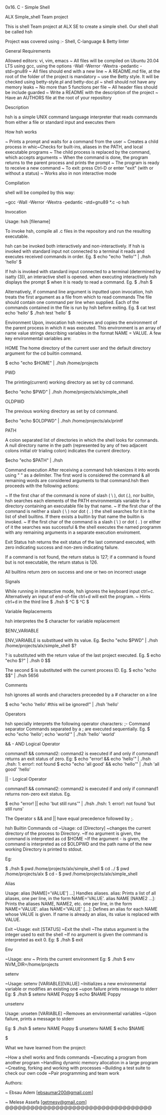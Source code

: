 0x16. C - Simple Shell

ALX  Simple_shell Team project

This is shell Team project at ALX SE to create a simple shell.
Our shell shall be called hsh

Project was covered using :- Shell, C-language & Betty linter

General Requirements

Allowed editors: vi, vim, emacs
 ~ All files will be compiled on Ubuntu 20.04 LTS using gcc, using the options -Wall -Werror -Wextra -pedantic -std=gnu89
 ~ All  files should end with a new line
 ~ A README.md file, at the root of the folder of the project is mandatory
 ~ use the Betty style. It will be checked using betty-style.pl and betty-doc.pl
 ~ shell should not have any memory leaks
 ~ No more than 5 functions per file
 ~ All header files should be include guarded
 ~ Write a README with the description of the project
 ~ Have an AUTHORS file at the root of your repository

Description

hsh is a simple UNIX command language interpreter that reads commands from either a file or standard input and executes them

 
How hsh works

 ~ Prints a prompt and waits for a command from the user
 ~ Creates a child process in whic~Checks for built-ins, aliases in the PATH, and local executable programs
 ~ The child process is replaced by the command, which accepts arguments
 ~ When the command is done, the program returns to the parent process and prints the prompt
 ~ The program is ready to receive a new command
 ~ To exit: press Ctrl-D or enter "exit" (with or without a status)
 ~ Works also in non interactive mode

Compilation

shell will be compiled by this way:

~gcc -Wall -Werror -Wextra -pedantic -std=gnu89 *.c -o hsh


Invocation

Usage: hsh [filename]

To invoke hsh, compile all .c files in the repository and run the resulting executable.

hsh can be invoked both interactively and non-interactively. If hsh is invoked with standard input not connected to a terminal
           it reads and executes received commands in order.
Eg.
$ echo "echo 'hello'" | ./hsh
'hello'
$

If hsh is invoked with standard input connected to a terminal (determined by isatty (3)), an interactive shell is opened. when executing interactively
hsh displays the prompt $ when it is ready to read a command.
Eg.
$ ./hsh
$

Alternatively, if command line argument is inputted upon invocation, hsh treats the first argument as a file from which to read commands
The file should contain one command per line when supplied.
Each of the commands contained in the file is run by hsh before exiting.
Eg.
$ cat test
echo 'hello'
$ ./hsh test
'hello'
$

Environment
Upon, invocation hsh recieves and copies the environment of the parent process in which it was executed.
This environment is an array of name value strings describing variables in the format NAME = VALUE.
A few key environmental variables are:

HOME
The home directory of the current user  and the default directory argument for the cd builtin command.

$ echo "echo $HOME" | ./hsh
/home/projects

PWD

The printing(current) working directory as set by cd command.

$echo "echo $PWD" | ./hsh
/home/projects/alx/simple_shell

OLDPWD

The previous working directory as set by cd command.

$echo "echo $OLDPWD" | ./hsh
/home/projects/alx/printf

PATH

A colon separated list of directories in which the shell looks for commands. A null directory name in the path (represented by any of two adjacent colons
initial otr trialing colon) indicates the current directory.

$echo "echo $PATH" | ./hsh

Command execution
After receiving  a command hsh tokenizes it into words using " " as a delimiter.  The first word is considered the command & all remaining words are
considered arguments to that command.hsh then proceeds with the following actions:

 ~ If the first char of the command is none of slash  ( \ ), dot (.), nor builtin, hsh searches each elements  of the  PATH environmentals variable
	for a directory containing an executable file by that name.
 ~ If the first char of the command is neither a slash ( \ ) nor dot ( . ) the shell searches for it in the list of shell builtins.
	If there exists a builtin by that name the builtin is invoked.
 ~ If the first char of the command is a slash ( \ ) or dot ( . ) or either of it the searches was successful & the shell executes
	the named programm with any remaining arguments in a separate execution enviroment.

Exit Status
hsh returns the exit status of the last command executed, with zero indicating success and non-zero indicating failure.

If a command is not found, the return status is 127; if a command is found but is not executable, the return status is 126.

All builtins return zero on success and one or two on incorrect usage

Signals

While running in interactive mode, hsh ignores the keyboard input ctrl+c. Alternatively an input of end-of-file ctrl+d will exit the program.
~ Hints ctrl+d in the third line
$ ./hsh
$ ^C
$ ^C
$

Variable Replacements

hsh interpretes the $ character for variable replacement

$ENV_VARIABLE

ENV_VARIABLE is substitued with its value.
Eg.
$echo "echo $PWD" | ./hsh
/home/projects/alx/simple_shell
$?

? is substituted with the return value of the last project executed.
Eg.
$ echo "echo $?" | ./hsh
0
$$

The second $ is substituted with the current process ID.
Eg.
$ echo "echo $$" | ./hsh
5656

Comments

hsh ignores all words and characters preceeded by a # character on a line

$ echo "echo 'hello' #this wil be ignored!" | ./hsh
'hello'

Operators

hsh specially interprets the following operator characters:
;- Command separator
Commands separated by a ; are executed sequentially.
Eg.
$ echo "echo 'hello'; echo 'world'" | ./hsh
'hello'
'world'

&& - AND Logical Operator

command1 && command2: command2 is executed if and only if command1 returns an exit status of zero.
Eg:
$ echo "error! && echo 'hello'" | ./hsh
./hsh: 1: error!: not found
$ echo "echo 'all good' && echo 'hello'" | ./hsh
'all good'
'hello'

|| - Logical Operator

command1 && command2: command2 is executed if and only if command1 returns non-zero exit status.
Eg.

$ echo "error! || echo 'but still runs'" | ./hsh
./hsh: 1: error!: not found
'but still runs'

The Operator s && and || have equal precedence followed by ;.

hsh Builtin Commands
cd
~Usage: cd [Directory]
~changes the current directory of the process to Directory.
~If no argument is given, the command is interpreted as cd $HOME
~If the argument - is given, the command is interpreted  as cd $OLDPWD and the path name of the new working Directory is printed to stdout.

Eg:

$ ./hsh
$ pwd
/home/projects/alx/simple_shell
$ cd ../
$ pwd
/home/projects/alx
$ cd -
$ pwd
/home/projects/alx/simple_shell

Alias

Usage: alias [NAME[='VALUE'] ...]
Handles aliases.
alias: Prints a list of all aliases, one per line, in the form NAME='VALUE'.
alias NAME [NAME2 ...]: Prints the aliases NAME, NAME2, etc. one per line, in the form NAME='VALUE'.
alias NAME='VALUE' [...]: Defines an alias for each NAME whose VALUE is given. If name is already an alias, its value is replaced with VALUE.

Exit
~Usage: exit [STATUS]
~Exit the shell
~The status argument is the integer used to exit the shell
~If no argument is given the command is interpreted as exit 0.
Eg:
$ ./hsh
$ exit

Env

~Usage: env
~ Prints the current environment
Eg:
$ ./hsh
$ env
NVM_DIR=/home/projects

setenv

~Usage: setenv [VARIABLE][VALUE]
~Initializes a new environmental variable or modifies an existing one
~upon failure prints message to stderr
Eg:
$ ./hsh
$ setenv NAME Poppy
$ echo $NAME
Poppy

unsetenv

Usage: unseten [VARIABLE]
~Removes an environmental variables
~Upon failure, prints a message to stderr

Eg:
$ ./hsh
$ setenv NAME Poppy
$ unsetenv NAME
$ echo $NAME

$

What we have learned from the project:

~How a shell works and finds commands
~Executing a program from another program
~Handling dynamic memory allocation in a large program
~Creating, forking and working with processes
~Building a test suite to check our own code
~Pair programming and team work

Authors:

 ~ Ebsau Adem [ebsaumar200@gmail.com]

 ~ Melese Assefa [getmesy@gmail.com]
@@@@@@@@@@@@@@@@@@@@@@@@@@@@@@@@@@@

